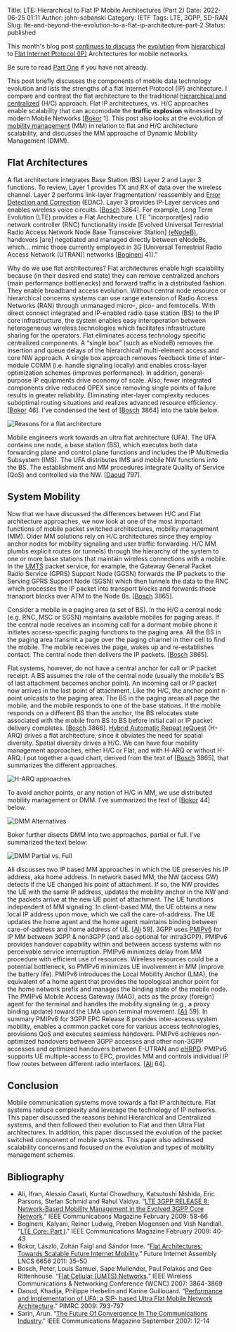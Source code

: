 Title: LTE: Hierarchical to Flat IP Mobile Architectures (Part 2)
Date: 2022-06-25 01:11
Author: john-sobanski
Category: IETF
Tags: LTE, 3GPP, SD-RAN
Slug: lte-and-beyond-the-evolution-to-a-flat-ip-architecture-part-2
Status: published

This month's blog post [continues to discuss]({filename}/lte-and-beyond-the-evolution-to-a-flat-ip-architecture.md) the [evolution](https://en.wikipedia.org/wiki/System_Architecture_Evolution) from [hierarchical](https://ieeexplore.ieee.org/abstract/document/760423/) to [Flat Internet Ptotocol (IP)](https://en.wikipedia.org/wiki/Flat_IP) Architectures for mobile networks.

Be sure to read [Part One]({filename}/lte-and-beyond-the-evolution-to-a-flat-ip-architecture.md) if you have not already.

This post briefly discusses the components of mobile data technology evolution and lists the strengths of a flat Internet Protocol (IP) architecture.  I compare and contrast the flat architecture to the traditional [hierarchical and centralized](https://en.wikipedia.org/wiki/Hierarchical_network_model) (H/C) approach.  Flat IP architectures, vs. H/C approaches enable scalability that can accomodate the **traffic explosion** witnessed by modern Mobile Networks [[Bokor](https://link.springer.com/chapter/10.1007/978-3-642-20898-0_3) 1].  This post also looks at the evolution of [mobility management](https://en.wikipedia.org/wiki/Mobility_management) (MM) in relation to flat and H/C architecture scalability, and discusses the MM approache of Dynamic Mobility Management (DMM).

## Flat Architectures
A flat architecture integrates Base Station (BS) Layer 2 and Layer 3 functions.  To review, Layer 1 provides TX and RX of data over the wireless channel.  Layer 2 performs link-layer fragmentation/ reassembly and [Error Detection and Correction](https://en.wikipedia.org/wiki/Error_detection_and_correction) (EDAC).  Layer 3 provides IP-Layer services and enables wireless voice circuits. [[Bosch](https://ieeexplore.ieee.org/document/4224951/) 3864].  For example, Long Term Evolution (LTE) provides a Flat Architecture.  LTE "incorporat[es] radio network controller (RNC) functionality inside [Evolved Universal Terrestrial Radio Access Network Node Base Transceiver Station] [(eNodeB)](https://en.wikipedia.org/wiki/EnodeB), handovers [are] negotiated and managed directly between eNodeBs, which… mimic those currently employed in 3G [Universal Terrestrial Radio Access Network (UTRAN)] networks [[Bogineni](https://ieeexplore.ieee.org/document/4785378/) 41].”

Why do we use flat architectures?  Flat architectures enable high scalability because (in their desired end state) they can remove centralized anchors (main performance bottlenecks) and forward traffic in a distributed fashion.  They enable broadband access evolution.  Without central node resource or hierarchical concerns systems can use range extension of Radio Access Networks (RAN) through unmanaged micro-, pico- and femtocells.  With direct connect integrated and IP-enabled radio base station (BS) to the IP core infrastructure, the system enables easy interoperation between heterogeneous wireless technologies which facilitates infrastructure sharing for the operators.  Flat eliminates access technology specific centralized components.  A “single box” (such as eNodeB) removes the insertion and queue delays of the hierarchical/ multi-element access and core NW approach.  A single box approach removes feedback time of inter-module COMM (i.e. handle signaling locally) and enables cross-layer optimization schemes (improves performance).  In addition, general-purpose IP equipments drive economy of scale.  Also, fewer integrated components drive reduced OPEX since removing single points of failure results in greater reliability.  Eliminating inter-layer complexity reduces suboptimal routing situations and realizes advanced resource efficiency. [[Bokor](https://link.springer.com/chapter/10.1007/978-3-642-20898-0_3) 46].  I’ve condensed the text of [[Bosch](https://ieeexplore.ieee.org/document/4224951/) 3864] into the table below.

![Reasons for a flat architecture]({static}/images/Lte_And_Beyond_The_Evolution_To_A_Flat_Ip_Architecture_Part_2/01_reasons_for_flat_architecture.png)

Mobile engineers work towards an ultra flat architecture (UFA).  The UFA contains one node, a  base station (BS), which executes both data forwarding plane and control plane functions and includes the IP Multimedia Subsystem (IMS).  The UFA distributes IMS and mobile NW functions into the BS.  The establishment and MM procedures integrate Quality of Service (QoS) and controlled via the NW. [[Daoud](https://ieeexplore.ieee.org/document/5450117/) 797].

## System Mobility
Now that we have discussed the differences between H/C and Flat architecture approaches, we now look at one of the most important functions of mobile packet switched architectures, mobility management (MM).  Older MM solutions rely on H/C architectures since they employ anchor nodes for mobility signaling and user traffic forwarding.  H/C MM plumbs explicit routes (or tunnels) through the hierarchy of the system to one or more base stations that maintain wireless connections with a mobile.  In the [UMTS]({filename}/lte-and-beyond-the-evolution-to-a-flat-ip-architecture.md) packet service, for example, the Gateway General Packet Radio Service (GPRS) Support Node (GGSN) forwards the IP packets to the Serving GPRS Support Node (SGSN) which then tunnels the data to the RNC which processes the IP packet into transport blocks and forwards those transport blocks over ATM to the Node Bs. [[Bosch](https://ieeexplore.ieee.org/document/4224951/) 3865].

Consider a mobile in a paging area (a set of BS).  In the H/C a central node (e.g. RNC, MSC or SGSN) maintains available mobiles for paging areas.  If the central node receives an incoming call for a dormant mobile phone it initiates access-specific paging functions to the paging area.  All the BS in the paging area transmit a page over the paging channel in their cell to find the mobile.  The mobile receives the page, wakes up and re-establishes contact.  The central node then delivers the IP packets. [[Bosch](https://ieeexplore.ieee.org/document/4224951/) 3865].

Flat systems, however, do not have a central anchor for call or IP packet receipt.  A BS assumes the role of the central node (usually the mobile's BS of last attachment becomes anchor point).  An incoming call or IP packet now arrives in the last point of attachment.  Like the H/C, the anchor point n-point unicasts to the paging area.  The BS in the paging areas all page the mobile, and the mobile responds to one of the base stations.  If the mobile responds on a different BS than the anchor, the BS relocates state associated with the mobile from BS to BS before initial call or IP packet delivery completes. [[Bosch](https://ieeexplore.ieee.org/document/4224951/) 3866].
[Hybrid Automatic Repeat reQuest](https://en.wikipedia.org/wiki/Hybrid_automatic_repeat_request) (H-ARQ) drives a flat architecture, since it obviates the need for spatial diversity.  Spatial diversity drives a H/C.  We can have four mobility management approaches, either H/C or Flat, and with H-ARQ or without H-ARQ.  I put together a quad chart, derived from the text of [[Bosch](https://ieeexplore.ieee.org/document/4224951/) 3865], that summarizes the different approaches.

![H-ARQ approaches]({static}/images/Lte_And_Beyond_The_Evolution_To_A_Flat_Ip_Architecture_Part_2/02_h_arq_approaches.png)
 
To avoid anchor points, or any notion of H/C in MM, we use distributed mobility management or DMM.  I’ve summarized the text of [[Bokor](https://link.springer.com/chapter/10.1007/978-3-642-20898-0_3) 44] below.

![DMM Alternatives]({static}/images/Lte_And_Beyond_The_Evolution_To_A_Flat_Ip_Architecture_Part_2/03_dmm_alternatives.png) 
 
Bokor further disects DMM into two approaches, partial or full.  I’ve summarized the text below:
 
![DMM Partial vs. Full]({static}/images/Lte_And_Beyond_The_Evolution_To_A_Flat_Ip_Architecture_Part_2/04_dmm_partial_vs_full.png)
 
Ali discusses two IP based MM approaches in which the UE preserves his IP address, aka home address.  In network based MM, the NW (access GW) detects if the UE changed his point of attachment.  If so, the NW provides the UE with the same IP address, updates the mobility anchor in the NW and the packets arrive at the new UE point of attachment.  The UE functions independent of MM signaling.  In client-based MM, the UE obtains a new local IP address upon move, which we call the care-of-address.  The UE updates the home agent and the home agent maintains binding between care-of-address and home address of UE. [[Ali](https://ieeexplore.ieee.org/document/4785381/) 59].  3GPP uses [PMIPv6](https://www.rfc-editor.org/rfc/rfc5213) for IP MM between 3GPP & non3GPP (and also optional for intra3GPP).  PMIPv6 provides handover capability within and between access systems with no perceivable service interruption.  PMIPv6 minimizes delay from MM procedure with efficient use of resources.  Wireless resources could be a potential bottleneck, so PMIPv6 minimizes UE involvement in MM (improve the battery life).  PMIPv6 introduces the Local Mobility Anchor (LMA), the equivalent of a home agent that provides the topological anchor point for the home network prefix and manages the binding state of the mobile node.  The PMIPv6 Mobile Access Gateway (MAG), acts as the proxy (foreign) agent for the terminal and handles the mobility signaling (e.g., a proxy binding update) toward the LMA upon terminal movement. [[Ali](https://ieeexplore.ieee.org/document/4785381/) 59].  In summary PMIPv6 for 3GPP EPC Release 8 provides inter-access system mobility, enables a common packet core for various access technologies, provisions QoS and executes seamless handovers.  PMIPv6 achieves non-optimized handovers between 3GPP accesses and other non-3GPP accesses and optimized handovers between E-UTRAN and [eHRPD](https://www.rfc-editor.org/rfc/rfc6312).  PMIPv6 supports UE multiple-access to EPC, provides MM and controls individual IP flow routes between different radio interfaces. [[Ali](https://ieeexplore.ieee.org/document/4785381/) 64].

## Conclusion
Mobile communication systems move towards a flat IP architecture.  Flat systems reduce complexity and leverage the technology of IP networks.  This paper discussed the reasons behind Hierarchical and Centralized systems, and then followed their evolution to Flat and then Ultra Flat architectures.  In addition, this paper discussed the evolution of the packet switched component of mobile systems.  This paper also addressed scalability concerns and focused on the evolution and types of mobility management schemes.

## Bibliography
 - Ali, Ifran, Alessio Casati, Kuntal Chowdhury, Katsutoshi Nishida, Eric Parsons, Stefan Schmid and Rahul Vaidya.  “[LTE 3GPP RELEASE 8:  Network-Based Mobility Management in the Evolved 3GPP Core Network](https://ieeexplore.ieee.org/document/4785381/).”  IEEE Communications Magazine February 2009: 58-66
 - Bogineni, Kalyani, Reiner Ludwig, Preben Mogensen and Vish Nandlall.  “[LTE Core: Part I](https://ieeexplore.ieee.org/document/4785378/).”  IEEE Communications Magazine February 2009: 40-43
 - Bokor, László, Zoltán Faigl and Sándor Imre.  “[Flat Architectures: Towards Scalable Future Internet Mobility](https://link.springer.com/chapter/10.1007/978-3-642-20898-0_3).”  Future Internet Assembly LNCS 6656 2011: 35–50
 - Bosch, Peter, Louis Samuel, Sape Mullender, Paul Polakos and Gee Rittenhouse.  “[Flat Cellular (UMTS) Networks](https://ieeexplore.ieee.org/document/4224951/).”  IEEE Wireless Communications & Networking Conference (WCNC) 2007: 3864-3869
 - Daoud, Khadija, Philippe Herbelin and Karine Guillouard.  “[Performance and Implementation of UFA: a SIP- based Ultra Flat Mobile Network Architecture](https://ieeexplore.ieee.org/document/5450117/).”  PIMRC 2009: 793-797
 - Sarin, Arun.  “[The Future Of Convergence In The Communications Industry](https://ieeexplore.ieee.org/document/4342843/).”  IEEE Communications Magazine September 2007: 12-14
